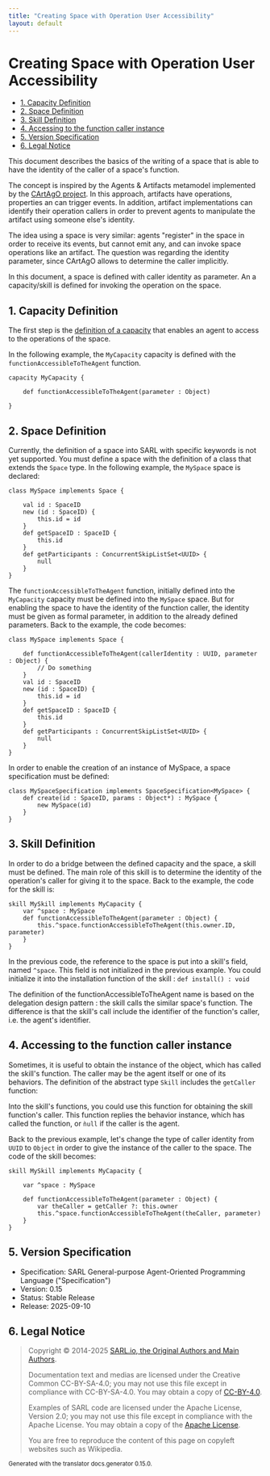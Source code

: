```yaml
---
title: "Creating Space with Operation User Accessibility"
layout: default
---
```


# Creating Space with Operation User Accessibility 


<ul class="page_outline" id="page_outline">

<li><a href="#1-capacity-definition">1. Capacity Definition</a></li>
<li><a href="#2-space-definition">2. Space Definition</a></li>
<li><a href="#3-skill-definition">3. Skill Definition</a></li>
<li><a href="#4-accessing-to-the-function-caller-instance">4. Accessing to the function caller instance</a></li>
<li><a href="#5-version-specification">5. Version Specification</a></li>
<li><a href="#6-legal-notice">6. Legal Notice</a></li>

</ul>


This document describes the basics of the writing of a space that is able to have the identity of
the caller of a space's function.

The concept is inspired by the Agents & Artifacts metamodel implemented by the [CArtAgO project](http://cartago.sourceforge.net/).
In this approach, artifacts have operations, properties an can trigger events. In addition, artifact implementations can
identify their operation callers in order to prevent agents to manipulate the artifact using someone else's identity.

The idea using a space is very similar: agents "register" in the space in order to receive its events, but cannot emit any,
and can invoke space operations like an artifact.
The question was regarding the identity parameter, since CArtAgO allows to determine the caller implicitly.

In this document, a space is defined with caller identity as parameter. An a capacity/skill is defined for invoking
the operation on the space.


## 1. Capacity Definition

The first step is the [definition of a capacity](../lang/aop/Capacity.html) that enables an agent to access to
the operations of the space.

In the following example, the `MyCapacity` capacity is defined with the `functionAccessibleToTheAgent` function. 

```sarl
capacity MyCapacity {

	def functionAccessibleToTheAgent(parameter : Object)

}
```



## 2. Space Definition

Currently, the definition of a space into SARL with specific keywords is not yet supported.
You must define a space with the definition of a class that extends the `Space` type.
In the following example, the `MySpace` space is declared:

```sarl
class MySpace implements Space {

	val id : SpaceID
	new (id : SpaceID) {
		this.id = id
	}
    def getSpaceID : SpaceID {
    	this.id
    }
    def getParticipants : ConcurrentSkipListSet<UUID> {
    	null
    }
}
```



The `functionAccessibleToTheAgent` function, initially defined into the `MyCapacity` capacity must be defined into the
`MySpace` space. But for enabling the space to have the identity of the function caller, the identity
must be given as formal parameter, in addition to the already defined parameters.
Back to the example, the code becomes:

```sarl
class MySpace implements Space {

	def functionAccessibleToTheAgent(callerIdentity : UUID, parameter : Object) {
		// Do something
	}
	val id : SpaceID
	new (id : SpaceID) {
		this.id = id
	}
    def getSpaceID : SpaceID {
    	this.id
    }
    def getParticipants : ConcurrentSkipListSet<UUID> {
    	null
    }
}
```



In order to enable the creation of an instance of MySpace, a space specification must be defined:

```sarl
class MySpaceSpecification implements SpaceSpecification<MySpace> {
	def create(id : SpaceID, params : Object*) : MySpace {
		new MySpace(id)
	}
}
```




## 3. Skill Definition

In order to do a bridge between the defined capacity and the space, a skill must be defined.
The main role of this skill is to determine the identity of the operation's caller for giving
it to the space.
Back to the example, the code for the skill is:

```sarl
skill MySkill implements MyCapacity {
	var ^space : MySpace
	def functionAccessibleToTheAgent(parameter : Object) {
		this.^space.functionAccessibleToTheAgent(this.owner.ID, parameter)
	}
}
```



In the previous code, the reference to the space is put into a skill's field, named `^space`.
This field is not initialized in the previous example. You could initialize it into the installation function of
the skill : `def install() : void`

The definition of the functionAccessibleToTheAgent name is based on the delegation design pattern : the skill calls the similar space's function.
The difference is that the skill's call include the identifier of the function's caller, i.e. the agent's identifier.


## 4. Accessing to the function caller instance

Sometimes, it is useful to obtain the instance of the object, which has called the skill's function.
The caller may be the agent itself or one of its behaviors.
The definition of the abstract type `Skill` includes the `getCaller` function:



Into the skill's functions, you could use this function for obtaining the skill function's caller.
This function replies the behavior instance, which has called the function, or `ǹull` if the caller
is the agent.

Back to the previous example, let's change the type of caller identity from `UUID` to `Object` in order
to give the instance of the caller to the space. The code of the skill becomes:

```sarl
skill MySkill implements MyCapacity {

	var ^space : MySpace

	def functionAccessibleToTheAgent(parameter : Object) {
		var theCaller = getCaller ?: this.owner
		this.^space.functionAccessibleToTheAgent(theCaller, parameter)
	}
}
```


## 5. Version Specification

* Specification: SARL General-purpose Agent-Oriented Programming Language ("Specification")
* Version: 0.15
* Status: Stable Release
* Release: 2025-09-10

## 6. Legal Notice

> Copyright &copy; 2014-2025 [SARL.io, the Original Authors and Main Authors](http://www.sarl.io/about/index.html).
>
> Documentation text and medias are licensed under the Creative Common CC-BY-SA-4.0;
> you may not use this file except in compliance with CC-BY-SA-4.0.
> You may obtain a copy of [CC-BY-4.0](https://creativecommons.org/licenses/by-sa/4.0/deed.en).
>
> Examples of SARL code are licensed under the Apache License, Version 2.0;
> you may not use this file except in compliance with the Apache License.
> You may obtain a copy of the [Apache License](http://www.apache.org/licenses/LICENSE-2.0).
>
> You are free to reproduce the content of this page on copyleft websites such as Wikipedia.

<small>Generated with the translator docs.generator 0.15.0.</small>

